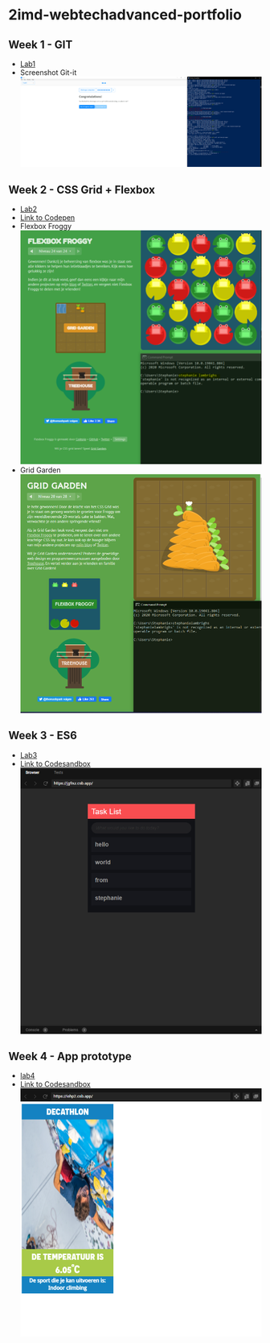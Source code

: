 # 2imd-webtechadvanced-portfolio

## Week 1 - GIT
- [Lab1](./lab1-git/README.MD)
- Screenshot Git-it
![Git-it](./lab1-git/git-screenshot.PNG)

## Week 2 - CSS Grid + Flexbox
- [Lab2](./lab2/README.md)
- [Link to Codepen](https://codepen.io/Tauriel/pen/ExNoyGv)
- Flexbox Froggy 
![flexbox-froggy](./lab2/flexbox-froggy.PNG)
- Grid Garden 
![grid-garden](./lab2/grid-garden.PNG)

## Week 3 - ES6 
- [Lab3](./lab3/README.md)
- [Link to Codesandbox](https://codesandbox.io/s/lab3-todo-app-forked-jg9xz?file=/index.html)
![ES6](./lab3/es6.PNG)

## Week 4 - App prototype
- [lab4](./lab4/README.md)
- [Link to Codesandbox](https://codesandbox.io/s/lab-4-app-prototype-iehp2?file=/index.html)
![App Prototype](./lab4/app-prototype.PNG)